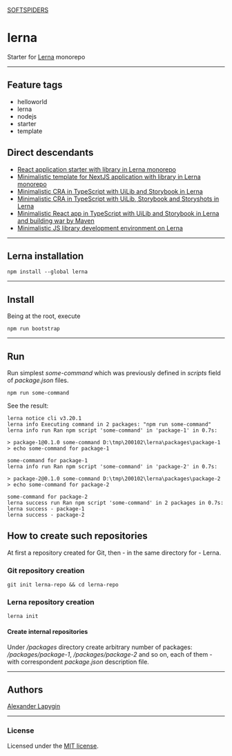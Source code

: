 [SOFTSPIDERS](https://github.com/softspiders/softspiders)

# lerna

Starter for [Lerna](https://lerna.js.org/) monorepo

---

## Feature tags

- helloworld
- lerna
- nodejs
- starter
- template

## Direct descendants
- [React application starter with library in Lerna monorepo](https://github.com/softspiders/lerna-react-lib-starter)
- [Minimalistic template for NextJS application with library in Lerna monorepo](https://github.com/softspiders/lerna-next-with-lib)
- [Minimalistic CRA in TypeScript with UiLib and Storybook in Lerna](https://github.com/softspiders/cra-ts-uilib-storybook-lerna)
- [Minimalistic CRA in TypeScript with UiLib, Storybook and Storyshots in Lerna](https://github.com/softspiders/cra-ts-uilib-storybook-storyshots-lerna)
- [Minimalistic React app in TypeScript with UiLib and Storybook in Lerna and building war by Maven](https://github.com/softspiders/cra-ts-uilib-storybook-lerna-mvn-war)
- [Minimalistic JS library development environment on Lerna](https://github.com/softspiders/lerna-lib-app-starter)

---


## Lerna installation

```
npm install --global lerna
```
---

## Install

Being at the root, execute

```
npm run bootstrap
```

---

## Run

Run simplest *some-command* which was previously defined in *scripts* field of *package.json* files.

```
npm run some-command
```

See the result:

```
lerna notice cli v3.20.1
lerna info Executing command in 2 packages: "npm run some-command"
lerna info run Ran npm script 'some-command' in 'package-1' in 0.7s:

> package-1@0.1.0 some-command D:\tmp\200102\lerna\packages\package-1
> echo some-command for package-1

some-command for package-1
lerna info run Ran npm script 'some-command' in 'package-2' in 0.7s:

> package-2@0.1.0 some-command D:\tmp\200102\lerna\packages\package-2
> echo some-command for package-2

some-command for package-2
lerna success run Ran npm script 'some-command' in 2 packages in 0.7s:
lerna success - package-1
lerna success - package-2

```

## How to create such repositories

At first a repository created for Git, then - in the same directory for - Lerna.

### Git repository creation

```
git init lerna-repo && cd lerna-repo
```

### Lerna repository creation

```
lerna init
```

#### Create internal repositories

Under */packages* directory create arbitrary number of packages: */packages/package-1*, */packages/package-2* and so
on, each of them - with correspondent *package.json* description file.

---


## Authors

[Alexander Lapygin](https://github.com/AlexanderLapygin)

---

### License

Licensed under the [MIT license](./LICENSE). 

